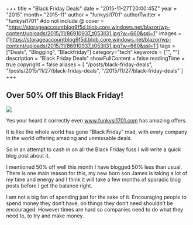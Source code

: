 +++
title = "Black Friday Deals"
date = "2015-11-27T20:00:45Z"
year = "2015"
month= "2015-11"
author = "funkysi1701"
authorTwitter = "funkysi1701" #do not include @
cover = "https://storageaccountblog9f5d.blob.core.windows.net/blazor/wp-content/uploads/2015/11/86910937_t053ll31.jpg?w=660&ssl=1"
images = ['https://storageaccountblog9f5d.blob.core.windows.net/blazor/wp-content/uploads/2015/11/86910937_t053ll31.jpg?w=660&ssl=1']
tags = ["Deals", "Blogging", "Blackfriday"]
category="tech"
keywords = ["", ""]
description =  "Black Friday Deals"
showFullContent = false
readingTime = true
copyright = false
aliases = [
    "/posts/black-friday-deals",
    "/posts/2015/11/27/black-friday-deals",
    "/2015/11/27/black-friday-deals"
]
+++
## Over 50% Off this Black Friday!

![](https://storageaccountblog9f5d.blob.core.windows.net/blazor/wp-content/uploads/2015/11/86910937_t053ll31.jpg?w=660&ssl=1)

Yes your heard it correctly even www.funkysi1701.com has amazing offers.

It is like the whole world has gone “Black Friday” mad, with every company in the world offering amazing and unmissable deals.

So in an attempt to cash in on all the Black Friday fuss I will write a quick blog post about it.

I mentioned 50% off well this month I have blogged 50% less than usual. There is one main reason for this, my new born son James is taking a lot of my time and energy and I think it will take a few months of sporadic blog posts before I get the balance right.

I am not a big fan of spending just for the sake of it. Encouraging people to spend money they don’t have, on things they don’t need shouldn’t be encouraged. However times are hard so companies need to do what they need to, to try and make money.